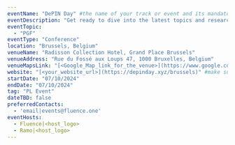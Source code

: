 ```yaml
---
eventName: "DePIN Day" #the name of your track or event and its mandatory
eventDescription: "Get ready to dive into the latest topics and research in DePIN and decentralized compute including multi-party computation, decentralized RPC, capacity rewards and proof systems." 
eventTopic: 
  - "PGF"
eventType: "Conference"
location: "Brussels, Belgium"
venueName: "Radisson Collection Hotel, Grand Place Brussels"
venueAddress: "Rue du Fossé aux Loups 47, 1000 Bruxelles, Belgium" 
venueMapsLink: "[<Google_Map_link_for_the_venue>](https://www.google.com/maps/search/?api=1&query=Radisson%20Collection%20Hotel%2C%20Grand%20Place%20Brussels&query_place_id=ChIJHY1BW4DDw0cRetncbg43F0w)" #the event venue Map link (will show up on a map) or just leave it blank
website: "[<your_website_url>](https://depinday.xyz/brussels)" #make sure to have all the relevant information: dates, venue, program, ticketing (if any), etc. or just leave it blank
startDate: "07/10/2024"
endDate: "07/10/2024"
tag: "PL Event"
dateTBD: false
preferredContacts:
  - 'email|events@fluence.one'
eventHosts:
  - Fluence|<host_logo>
  - Ramo|<host_logo>
---
```

